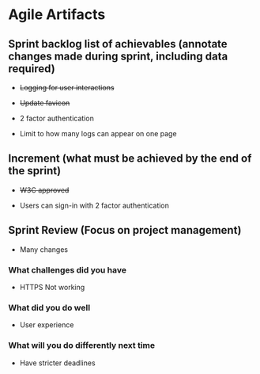 # Agile Artifacts

## Sprint backlog list of achievables (annotate changes made during sprint, including data required)

- ~~Logging for user interactions~~

- ~~Update favicon~~

- 2 factor authentication

- Limit to how many logs can appear on one page

## Increment (what must be achieved by the end of the sprint)

- ~~W3C approved~~

- Users can sign-in with 2 factor authentication


## Sprint Review (Focus on project management)

- Many changes

### What challenges did you have

- HTTPS Not working

### What did you do well

- User experience

### What will you do differently next time

- Have stricter deadlines
